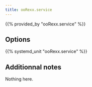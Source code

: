 ```yaml
---
title: ooRexx.service
---
```


{{% provided_by "ooRexx.service" %}}

## Options

{{% systemd_unit "ooRexx.service" %}}

## Additionnal notes

Nothing here.